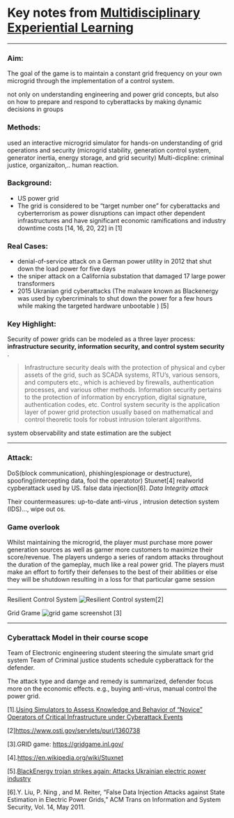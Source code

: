 


# Key notes from [Multidisciplinary Experiential Learning](https://sites.temple.edu/care/mel_pubs/)

---
### Aim:
The goal of the game is to maintain a constant grid frequency on your own microgrid through the implementation of a control system.

not only on understanding engineering and power grid concepts, but also on how to prepare and respond to cyberattacks by making dynamic decisions in groups

### Methods:
used an interactive microgrid simulator for hands-on understanding of grid operations and security (microgrid stability, generation control system, generator inertia, energy storage, and grid security) 
Multi-dicpline: criminal justice, organizaiton,.. human reaction.

### Background:
* US power grid
* The grid is considered to be “target number one” for cyberattacks and cyberterrorism as power disruptions can impact other dependent infrastructures and have significant economic ramifications and industry downtime costs [14, 16, 20, 22] in [1]

### Real Cases:
* denial-of-service attack on a German power utility in 2012 that shut down the load power for five days
* the sniper attack on a California substation that damaged 17 large power transformers
* 2015 Ukranian grid cyberattacks (The malware known as Blackenergy was used by cybercriminals to shut down the power for a few hours while making the targeted hardware unbootable ) [5]

### Key Highlight:
Security of power grids can be modeled as a three layer process: **infrastructure security, information security, and control system security** .
>Infrastructure security deals with the protection of physical and cyber assets of the grid, such as SCADA systems, RTU’s, various sensors, and computers etc., which is achieved by firewalls, authentication processes, and various other methods. Information security pertains to the protection of information by encryption, digital signature, authentication codes, etc. Control system security is the application layer of power grid protection usually based on mathematical and control theoretic tools for robust intrusion tolerant algorithms.

 system observability and state estimation are the subject

---

### Attack:
DoS(block communication), phishing(espionage or destructure), spoofing(intercepting data, fool the operatotor)
Stuxnet[4] realworld cypberattack used by US.
false data injection[6].
*Data Integrity attack*


Their countermeasures:
up-to-date anti-virus , intrusion detection system (IDS)..., wipe out os.


### Game overlook 
Whilst maintaining the microgrid, the player must purchase more power generation sources as well as garner more customers to maximize their score/revenue. The players undergo a series of random attacks throughout the duration of the gameplay, much like a real power grid. The players must make an effort to fortify their defenses to the best of their abilities or else they will be shutdown resulting in a loss for that particular game session

---

Resilient Control System
![Resilient Control system[2] ](https://user-images.githubusercontent.com/3467118/51581671-1ea2a900-1f1d-11e9-8ff6-9dc7ff54eada.png)

Grid Grame
![grid game screenshot [3] ](https://gridgame.inl.gov/screenshots/9E2604F4-73A8-47CB-BBCA-1AD000AA9EB7.png)


---
### Cyberattack Model in their course scope
Team of Electronic engineering student steering the simulate smart grid system
Team of Criminal justice students schedule cypberattack for the defender.

The attack type and damge and remedy is summarized, defender focus more on the economic effects.
e.g., buying anti-virus, manual control the power grid.

[1].[Using Simulators to Assess Knowledge and Behavior
of “Novice” Operators of Critical Infrastructure under
Cyberattack Events](http://gridgame.ironforidaho.net/downloads/ResWeek_2017_ECE_final.pdf)

[2]https://www.osti.gov/servlets/purl/1360738

[3].GRID game: https://gridgame.inl.gov/

[4].https://en.wikipedia.org/wiki/Stuxnet

[5].[BlackEnergy trojan strikes again: Attacks Ukrainian electric power industry](https://www.welivesecurity.com/2016/01/04/blackenergy-trojan-strikes-again-attacks-ukrainian-electric-power-industry/)

[6].Y. Liu, P. Ning , and M. Reiter, “False Data Injection Attacks against State Estimation in Electric Power Grids,” ACM Trans on Information and System Security, Vol. 14, May 2011.


